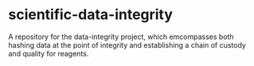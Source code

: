 # scientific-data-integrity
A repository for the data-integrity project, which emcompasses both hashing data at the point of integrity and establishing a chain of custody and quality for reagents.
